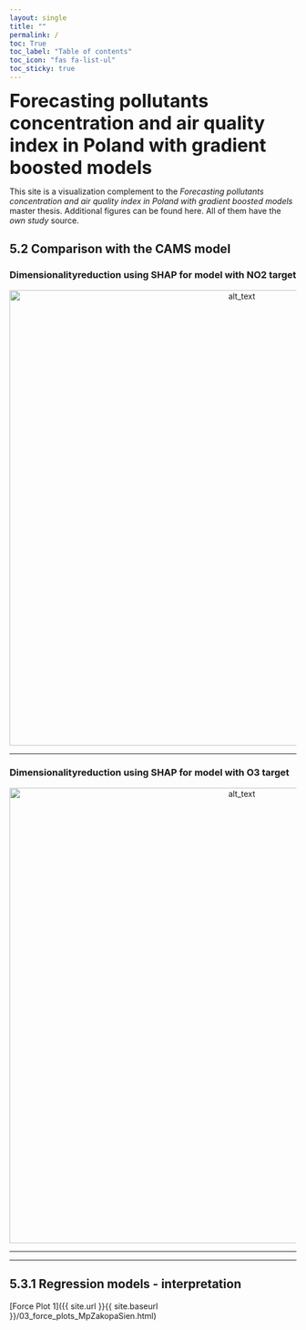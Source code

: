 ```yaml
---
layout: single
title: ""
permalink: /
toc: True
toc_label: "Table of contents"
toc_icon: "fas fa-list-ul"
toc_sticky: true
---
```


<span style="font-size:xx-large;">**Forecasting pollutants concentration and air quality index in Poland with gradient boosted models**</span>

This site is a visualization complement to the *Forecasting pollutants concentration and air quality index in Poland with gradient boosted models* master thesis. Additional figures can be found here. All of them have the *own study* source.

## 5.2 Comparison with the CAMS model

### Dimensionalityreduction using SHAP for model with NO2 target

<p align="center">
    <img src="{{ site.url }}{{ site.baseurl }}/assets/images/02_dim_red_NO2_1.png" alt="alt_text" width="800"/>
</p>

---

### Dimensionalityreduction using SHAP for model with O3 target

<p align="center">
    <img src="{{ site.url }}{{ site.baseurl }}/assets/images/02_dim_red_O3_1.png" alt="alt_text" width="800"/>
</p>

---
---

## 5.3.1 Regression models - interpretation

[Force Plot 1]({{ site.url }}{{ site.baseurl }}/03_force_plots_MpZakopaSien.html)